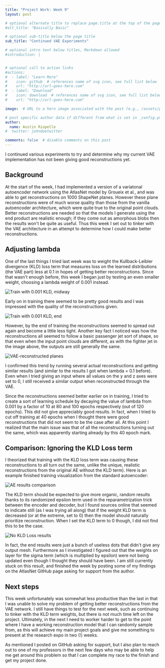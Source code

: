 ```yaml
---
title: "Project Work: Week 9"
layout: post

# optional alternate title to replace page.title at the top of the page
#alt_title: "Basically Basic"

# optional sub-title below the page title
sub_title: "Continued VAE Experiments"

# optional intro text below titles, Markdown allowed
#introduction: |


# optional call to action links
#actions:
#  - label: "Learn More"
#    icon: github  # references name of svg icon, see full list below
#    url: "http://url-goes-here.com"
#  - label: "Download"
#    icon: download  # references name of svg icon, see full list below
#    url: "http://url-goes-here.com"

image:  # URL to a hero image associated with the post (e.g., /assets/page-pic.jpg)

# post specific author data if different from what is set in _config.yml
author:
  name: Austin Riopelle
#  twitter: johndoetwitter

comments: false  # disable comments on this post
---
```

I continued various experiments to try and determine why my current VAE implementation has not been giving good reconstructions yet.

## Background

At the start of the week, I had implemented a version of a variatonal autoencoder network using the AtlasNet model by Groueix et al., and was able to get reconstructions on 1000 ShapeNet planes. However these plane reconstructions were of much worse quality than those from the vanilla autoencoder architecture, which were quite true to the original point clouds. Better reconstructions are needed so that the models I generate using the end product are realistic enough; if they come out as amorphous blobs then the results won't be quite as useful. Thus this week I set out to tinker with the VAE architecture in an attempt to determine how I could make better reconstructions.

## Adjusting lambda

One of the last things I tried last week was to weight the Kullback-Leibler divergence (KLD) loss term that measures loss on the learned distributions (the VAE part) less at 0.1 in hopes of getting better reconstructions. Since that wasn't enough before, this week I began just by testing an even smaller weight, choosing a lambda weight of 0.001 instead.

![Train with 0.001 KLD, midway](http://project-rodin.org/pics/001-mid.png)

Early on in training there seemed to be pretty good results and I was impressed with the quality of the reconstructions given.

![Train with 0.001 KLD, end](http://project-rodin.org/pics/001-end.png)

However, by the end of training the reconstructions seemed to spread out again and become a little less tight. Another key fact I noticed was how the reconstructions all seemed to follow a basic passenger jet sort of shape, so that even when the input point clouds are different, as with the fighter jet in the image above, the outputs are still generally the same.

![VAE-reconstructed planes](http://project-rodin.org/pics/vae-planes.png)

I confirmed this trend by running several actual reconstructions and getting similar results (and similar to the results I got when lambda = 0.1 before). Even when I tried giving an input where all values on the y and z axes were set to 0, I still received a similar output when reconstructed through the VAE.

Since the reconstructions seemed better earlier on in training, I tried to create a sort of learning schedule by decaying the value of lambda from 0.001 by a factor of 10 at 80 and 100 epochs respectively (out of 120 epochs). This did not give appreciably good results. In fact, when I tried to cut off training at 40 epochs when I thought there were good reconstructions that did not seem to be the case after all. At this point I realized that the main issue was that of all the reconstructions turning out the same, which was apparently starting already by this 40 epoch mark.

## Comparison: Ignoring the KLD Loss term

I theorized that training with the KLD loss term was causing these reconstructions to all turn out the same, unlike the unique, realistic reconstructions from the original AE without the KLD term). Here is an example finished training visualization from the standard autoencoder:

![AE results comparison](http://project-rodin.org/pics/ae-compare.png)

The KLD term should be expected to give more organic, random results thanks to its randomized epsilon term used in the reparametrization trick between the encoder and decoder, but I found sources online that seemed to indicate still (as I was trying all along) that if the weight KLD term is decreased (or at the extreme, set to 0) then the model should naturally prioritize reconstruction. When I set the KLD term to 0 though, I did not find this to be the case.

![No KLD Loss results](http://project-rodin.org/pics/no-kld-loss.png)

In fact, the end results were just a bunch of useless dots that didn't give any output mesh. Furthermore as I investigated I figured out that the weights on layer for the sigma term (which is multiplied by epsilon) were not being updated even though I thought they should have been. I am still currently stuck on this result, and finished the week by posting some of my findings on the AtlasNet GitHub page asking for support from the author.

## Next steps

This week unfortunately was somewhat less productive than the last in that I was unable to solve my problem of getting better reconstructions from the VAE network. I still have things to test for the next week, such as continuing to tinker with the KLD term weights, but there is not much time left on the project. Ultimately, in the next I need to worker harder to get to the point where I have a working reconstruction model that I can randomly sample from, as this will achieve my main project goals and give me something to present at the research expo in two (!) weeks.

As mentioned I posted on GitHub asking for support, but I also plan to reach out to one of my professors in the next few days who may be able to help me get around this problem so that I can complete my race to the finish and get my project done.

